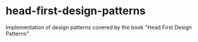 # head-first-design-patterns
Implementation of design patterns covered by the book "Head First Design Patterns"
